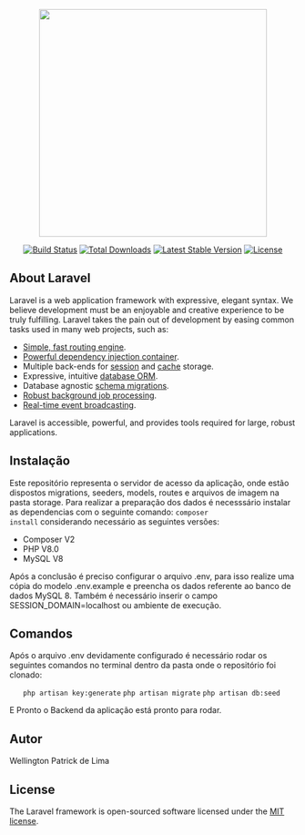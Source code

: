 <p align="center"><a href="https://laravel.com" target="_blank"><img src="https://raw.githubusercontent.com/laravel/art/master/logo-lockup/5%20SVG/2%20CMYK/1%20Full%20Color/laravel-logolockup-cmyk-red.svg" width="400"></a></p>

<p align="center">
<a href="https://travis-ci.org/laravel/framework"><img src="https://travis-ci.org/laravel/framework.svg" alt="Build Status"></a>
<a href="https://packagist.org/packages/laravel/framework"><img src="https://img.shields.io/packagist/dt/laravel/framework" alt="Total Downloads"></a>
<a href="https://packagist.org/packages/laravel/framework"><img src="https://img.shields.io/packagist/v/laravel/framework" alt="Latest Stable Version"></a>
<a href="https://packagist.org/packages/laravel/framework"><img src="https://img.shields.io/packagist/l/laravel/framework" alt="License"></a>
</p>

## About Laravel

Laravel is a web application framework with expressive, elegant syntax. We believe development must be an enjoyable and creative experience to be truly fulfilling. Laravel takes the pain out of development by easing common tasks used in many web projects, such as:

- [Simple, fast routing engine](https://laravel.com/docs/routing).
- [Powerful dependency injection container](https://laravel.com/docs/container).
- Multiple back-ends for [session](https://laravel.com/docs/session) and [cache](https://laravel.com/docs/cache) storage.
- Expressive, intuitive [database ORM](https://laravel.com/docs/eloquent).
- Database agnostic [schema migrations](https://laravel.com/docs/migrations).
- [Robust background job processing](https://laravel.com/docs/queues).
- [Real-time event broadcasting](https://laravel.com/docs/broadcasting).

Laravel is accessible, powerful, and provides tools required for large, robust applications.

## Instalação

Este repositório representa o servidor de acesso da aplicação, onde estão dispostos migrations, seeders, models, routes e arquivos de imagem na pasta storage.
Para realizar a preparação dos dados é necesssário instalar as dependencias com o seguinte comando:
<code>composer install</code>
considerando necessário as seguintes versões:
<ul>
    <li>Composer V2</li>
    <li>PHP V8.0</li>
    <li>MySQL V8</li>
</ul>
Após a conclusão é preciso configurar o arquivo .env, para isso realize uma cópia do modelo .env.example e preencha os dados referente ao banco de dados MySQL 8. Também é necessário inserir o campo SESSION_DOMAIN=localhost ou ambiente de execução.

## Comandos

Após o arquivo .env devidamente configurado é necessário rodar os seguintes comandos no terminal dentro da pasta onde o repositório foi clonado:
<ul>
    <code>php artisan key:generate</code>
    <code>php artisan migrate</code>
    <code>php artisan db:seed</code> 
</ul>

E Pronto o Backend da aplicação está pronto para rodar.
## Autor

Wellington Patrick de Lima

## License

The Laravel framework is open-sourced software licensed under the [MIT license](https://opensource.org/licenses/MIT).
